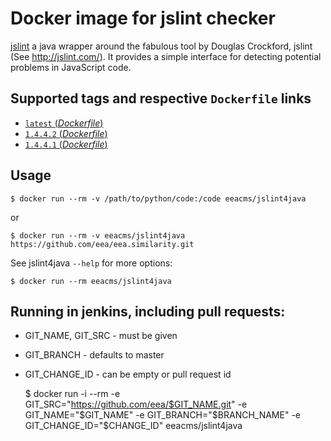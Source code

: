 # Docker image for jslint checker

[jslint](http://www.jslint.com/) a java wrapper around the fabulous tool by Douglas Crockford, jslint (See http://jslint.com/). It provides a simple interface for detecting potential problems in JavaScript code.


## Supported tags and respective `Dockerfile` links

- [`latest` (*Dockerfile*)](https://github.com/eea/eea.docker.jslint4java/blob/master/Dockerfile)
- [`1.4.4.2` (*Dockerfile*)](https://github.com/eea/eea.docker.jslint4java/blob/1.4.4.2/Dockerfile)
- [`1.4.4.1` (*Dockerfile*)](https://github.com/eea/eea.docker.jslint4java/blob/1.4.4.1/Dockerfile)

## Usage

    $ docker run --rm -v /path/to/python/code:/code eeacms/jslint4java

or

    $ docker run --rm -v eeacms/jslint4java https://github.com/eea/eea.similarity.git

See jslint4java `--help` for more options:


    $ docker run --rm eeacms/jslint4java

## Running in jenkins, including pull requests:

* GIT_NAME, GIT_SRC  - must be given
* GIT_BRANCH - defaults to master
* GIT_CHANGE_ID - can be empty or pull request id

    $ docker run -i --rm -e GIT_SRC="https://github.com/eea/$GIT_NAME.git" -e GIT_NAME="$GIT_NAME" -e GIT_BRANCH="$BRANCH_NAME" -e GIT_CHANGE_ID="$CHANGE_ID" eeacms/jslint4java

